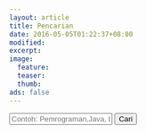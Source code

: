 ```yaml
---
layout: article
title: Pencarian
date: 2016-05-05T01:22:37+08:00
modified:
excerpt:
image:
  feature:
  teaser:
  thumb:
ads: false
---
```

<div id="search">
             <form role="search" method="get" action="{{site.baseurl}}/search/">
                 <input id="searchString" name="searchString"
                        placeholder="Contoh: Pemrograman,Java, Linux dll." type="text">
                 <input id="searchButton" name="googleSearchName" type="submit" value="Cari">
             </form>
         </div>

